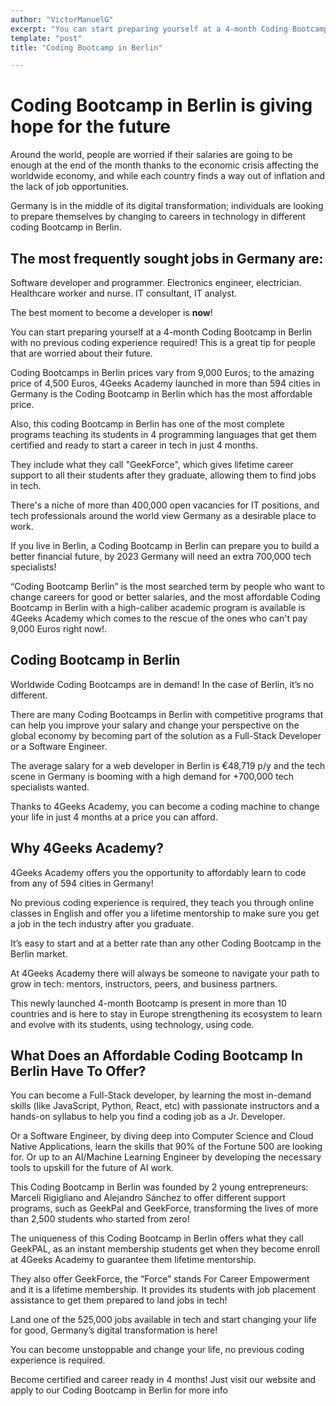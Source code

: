 ```yaml
---
author: "VictorManuelG"
excerpt: "You can start preparing yourself at a 4-month Coding Bootcamp in Berlin with no previous coding experience required! This is a great tip for people that are worried about their future."
template: "post" 
title: "Coding Bootcamp in Berlin"

---
```


# Coding Bootcamp in Berlin is giving hope for the future

Around the world, people are worried if their salaries are going to be enough at the end of the month thanks to the economic crisis affecting the worldwide economy, and while each country finds a way out of inflation and the lack of job opportunities.

Germany is in the middle of its digital transformation; individuals are looking to prepare themselves by changing to careers in technology in different coding Bootcamp in Berlin.

## The most frequently sought jobs in Germany are:

Software developer and programmer.
Electronics engineer, electrician.
Healthcare worker and nurse.
IT consultant, IT analyst.

The best moment to become a developer is **now**!

You can start preparing yourself at a 4-month Coding Bootcamp in Berlin with no previous coding experience required! This is a great tip for people that are worried about their future.

Coding Bootcamps in Berlin prices vary from 9,000 Euros; to the amazing price of 4,500 Euros, 4Geeks Academy launched in more than 594 cities in Germany is the Coding Bootcamp in Berlin which has the most affordable price.

Also, this coding Bootcamp in Berlin has one of the most complete programs teaching its students in 4 programming languages that get them certified and ready to start a career in tech in just 4 months.

They include what they call "GeekForce", which gives lifetime career support to all their students after they graduate, allowing them to find jobs in tech.

There's a niche of more than 400,000 open vacancies for IT positions, and tech professionals around the world view Germany as a desirable place to work.

If you live in Berlin, a Coding Bootcamp in Berlin can prepare you to build a better financial future, by 2023 Germany will need an extra 700,000 tech specialists!

“Coding Bootcamp Berlin” is the most searched term by people who want to change careers for good or better salaries, and the most affordable Coding Bootcamp in Berlin with a high-caliber academic program is available is 4Geeks Academy which comes to the rescue of the ones who can't pay 9,000 Euros right now!.

## Coding Bootcamp in Berlin

Worldwide Coding Bootcamps are in demand! In the case of Berlin, it’s no different.

There are many Coding Bootcamps in Berlin with competitive programs that can help you improve your salary and change your perspective on the global economy by becoming part of the solution as a Full-Stack Developer or a Software Engineer.

The average salary for a web developer in Berlin is €48,719 p/y and the tech scene in Germany is booming with a high demand for +700,000 tech specialists wanted.

Thanks to 4Geeks Academy, you can become a coding machine to change your life in just 4 months at a price you can afford.

## Why 4Geeks Academy?

4Geeks Academy offers you the opportunity to affordably learn to code from any of 594 cities in Germany!

No previous coding experience is required, they teach you through online classes in English and offer you a lifetime mentorship to make sure you get a job in the tech industry after you graduate.

It’s easy to start and at a better rate than any other Coding Bootcamp in the Berlin market.

At 4Geeks Academy there will always be someone to navigate your path to grow in tech: mentors, instructors, peers, and business partners.

This newly launched 4-month Bootcamp is present in more than 10 countries and is here to stay in Europe strengthening its ecosystem to learn and evolve with its students, using technology, using code.

## What Does an Affordable Coding Bootcamp In Berlin Have To Offer?

You can become a Full-Stack developer, by learning the most in-demand skills (like JavaScript, Python, React, etc) with passionate instructors and a hands-on syllabus to help you find a coding job as a Jr. Developer.

Or a Software Engineer, by diving deep into Computer Science and Cloud Native Applications, learn the skills that 90% of the Fortune 500 are looking for. Or up to an AI/Machine Learning Engineer by developing the necessary tools to upskill for the future of AI work.

This Coding Bootcamp in Berlin was founded by 2 young entrepreneurs: Marceli Rigigliano and Alejandro Sánchez to offer different support programs, such as GeekPal and GeekForce, transforming the lives of more than 2,500 students who started from zero!

The uniqueness of this Coding Bootcamp in Berlin offers what they call GeekPAL, as an instant membership students get when they become enroll at 4Geeks Academy to guarantee them lifetime mentorship.

They also offer GeekForce, the “Force” stands For Career Empowerment and it is a lifetime membership. It provides its students with job placement assistance to get them prepared to land jobs in tech!

Land one of the 525,000 jobs available in tech and start changing your life for good, Germany’s digital transformation is here!

You can become unstoppable and change your life, no previous coding experience is required. 

Become certified and career ready in 4 months! Just visit our website and apply to our Coding Bootcamp in Berlin for more info
